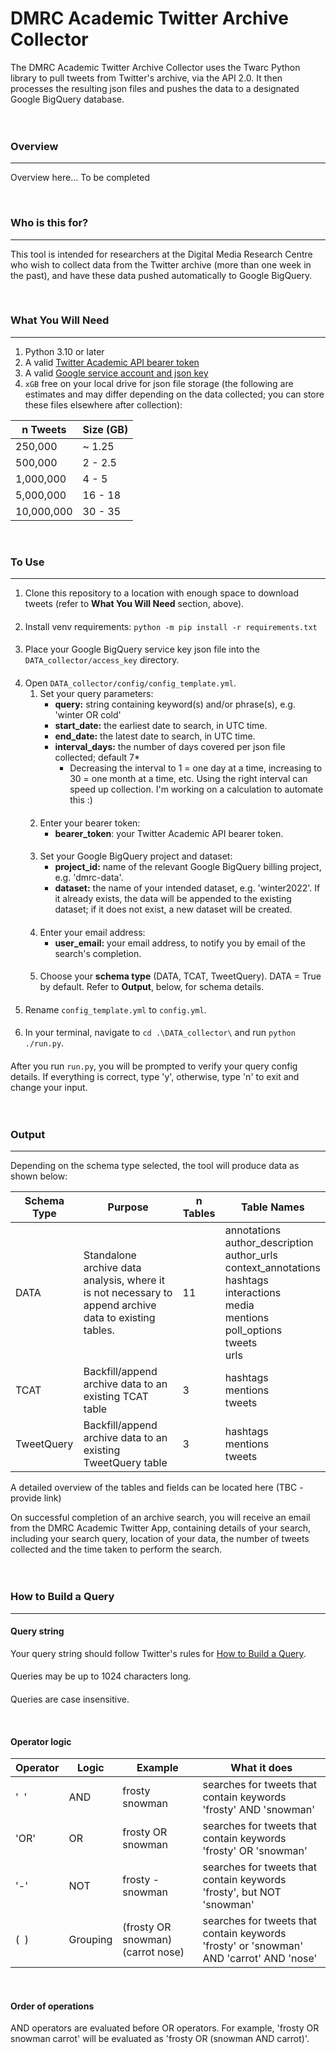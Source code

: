 # DMRC Academic Twitter Archive Collector

The DMRC Academic Twitter Archive Collector uses the Twarc Python library to pull tweets from Twitter's archive, via the API 2.0. It then processes the resulting json files and pushes the data to a designated Google BigQuery database.
<br>
<br>
<br>


### Overview

------------------------------------
Overview here... To be completed

<br>


### Who is this for?

------------------------------------
This tool is intended for researchers at the Digital Media Research Centre who wish to collect data from the Twitter archive (more than one week in the past), and have these data pushed automatically to Google BigQuery.

<br>


### What You Will Need

------------------------------------
1. Python 3.10 or later
2. A valid [Twitter Academic API bearer token](https://developer.twitter.com/en/products/twitter-api/academic-research)
3. A valid [Google service account and json key](https://cloud.google.com/iam/docs/creating-managing-service-account-keys)
4. `xGB` free on your local drive for json file storage (the following are estimates and may differ depending on the data collected; you can store these files elsewhere after collection):
      
| n Tweets   | Size (GB) |
|------------|-----------|
| 250,000    | ~ 1.25    |
| 500,000    | 2 - 2.5   |
| 1,000,000  | 4 - 5     |
| 5,000,000  | 16 - 18   |
| 10,000,000 | 30 - 35   |
<br>

### To Use

------------------------------------
1. Clone this repository to a location with enough space to download tweets (refer to <b>What You Will Need</b> section, above).
####
2. Install venv requirements: `python -m pip install -r requirements.txt`
####
3. Place your Google BigQuery service key json file into the `DATA_collector/access_key` directory.
####
4. Open `DATA_collector/config/config_template.yml`.
      1. Set your query parameters:
         * <b>query:</b> string containing keyword(s) and/or phrase(s), e.g. 'winter OR cold' 
         * <b>start_date:</b> the earliest date to search, in UTC time.
         * <b>end_date:</b> the latest date to search, in UTC time.
         * <b>interval_days:</b> the number of days covered per json file collected; default 7*
           * Decreasing the interval to 1 = one day at a time, increasing to 30 = one month at a time, etc. Using the right interval can speed up collection. I'm working on a calculation to automate this :)
      ####
      2. Enter your bearer token:
         * <b>bearer_token</b>: your Twitter Academic API bearer token.
      ####
      3. Set your Google BigQuery project and dataset:
         * <b>project_id:</b> name of the relevant Google BigQuery billing project, e.g. 'dmrc-data'.
         * <b>dataset:</b> the name of your intended dataset, e.g. 'winter2022'. If it already exists, the data will be appended to the existing dataset; if it does not exist, a new dataset will be created.
      ####
      4. Enter your email address:
         * <b>user_email:</b> your email address, to notify you by email of the search's completion.
      ####
      5. Choose your <b>schema type</b> (DATA, TCAT, TweetQuery). DATA = True by default. Refer to <b>Output</b>, below, for schema details.
####
5. Rename `config_template.yml` to `config.yml`.
####
6. In your terminal, navigate to `cd .\DATA_collector\` and run `python ./run.py`.
####
After you run `run.py`, you will be prompted to verify your query config details. If everything is correct, type 'y', otherwise, type 'n' to exit and change your input.
<br>
<br>
<br>
### Output

------------------------------------
Depending on the schema type selected, the tool will produce data as shown below:

| Schema Type | Purpose                                                                                                | n Tables | Table Names                                                                                                                                                          |
|-------------|--------------------------------------------------------------------------------------------------------|----------|----------------------------------------------------------------------------------------------------------------------------------------------------------------------|
| DATA        | Standalone archive data analysis, where it is not necessary to append archive data to existing tables. | 11       | annotations<br/>author_description<br/>author_urls<br/>context_annotations<br/>hashtags<br/>interactions<br/>media<br/>mentions<br/>poll_options<br/>tweets<br/>urls |
| TCAT        | Backfill/append archive data to an existing TCAT table                                                 | 3        | hashtags<br/>mentions<br/>tweets                                                                                                                                     |
| TweetQuery  | Backfill/append archive data to an existing TweetQuery table                                           | 3        | hashtags<br/>mentions<br/>tweets                                                                                                                                     |


A detailed overview of the tables and fields can be located here (TBC - provide link)
<br>

On successful completion of an archive search, you will receive an email from the DMRC Academic Twitter App, containing details of your search, including your search query, location of your data, the number of tweets collected and the time taken to perform the search.
<br>
<br>
<br>

### How to Build a Query

------------------------------------
####
#### Query string
Your query string should follow Twitter's rules for [How to Build a Query](https://developer.twitter.com/en/docs/twitter-api/tweets/search/integrate/build-a-query#build).
####
Queries may be up to 1024 characters long.
####
Queries are case insensitive.

<br>


#### Operator logic

| Operator        | Logic    | Example                           | What it does                                                                            |
|-----------------|----------|-----------------------------------|-----------------------------------------------------------------------------------------|
| '&nbsp;&nbsp;'  | AND      | frosty snowman                    | searches for tweets that contain keywords 'frosty' AND 'snowman'                        |
| 'OR'            | OR       | frosty OR snowman                 | searches for tweets that contain keywords 'frosty' OR 'snowman'                         |
| '-'             | NOT      | frosty -snowman                   | searches for tweets that contain keywords 'frosty', but NOT 'snowman'                   |
| (&nbsp;&nbsp;)  | Grouping | (frosty OR snowman) (carrot nose) | searches for tweets that contain keywords 'frosty' or 'snowman' AND 'carrot' AND 'nose' |                                                       

<br>

#### Order of operations
AND operators are evaluated before OR operators. For example, 'frosty OR snowman carrot' will be evaluated as 'frosty OR (snowman AND carrot)'.
####







<br>
<br>
